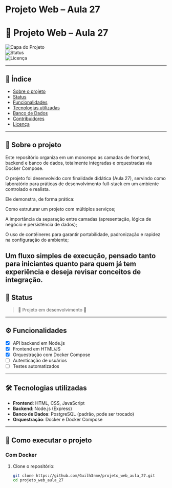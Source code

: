 # Projeto Web – Aula 27
# 📘 Projeto Web – Aula 27

![Capa do Projeto](https://img.shields.io/badge/Projeto-Web-blue)  
![Status](https://img.shields.io/badge/status-em%20desenvolvimento-yellow)  
![Licença](https://img.shields.io/badge/license-MIT-green)

---

## 📑 Índice
- [Sobre o projeto](#-sobre-o-projeto)
- [Status](#-status)
- [Funcionalidades](#-funcionalidades)
- [Tecnologias utilizadas](#-tecnologias-utilizadas)
- [Banco de Dados](#-banco-de-dados)
- [Contribuidores](#-contribuidores)
- [Licença](#-licença)

---

## 📖 Sobre o projeto
Este repositório organiza em um monorepo as camadas de frontend, backend e banco de dados, totalmente integradas e orquestradas via Docker Compose.

O projeto foi desenvolvido com finalidade didática (Aula 27), servindo como laboratório para práticas de desenvolvimento full-stack em um ambiente controlado e realista.

Ele demonstra, de forma prática:

Como estruturar um projeto com múltiplos serviços;

A importância da separação entre camadas (apresentação, lógica de negócio e persistência de dados);

O uso de contêineres para garantir portabilidade, padronização e rapidez na configuração do ambiente;

Um fluxo simples de execução, pensado tanto para iniciantes quanto para quem já tem experiência e deseja revisar conceitos de integração.
---

## 📌 Status
> 🚧 Projeto em desenvolvimento 🚧

---

## ⚙️ Funcionalidades
- [x] API backend em Node.js
- [x] Frontend em HTML/JS
- [x] Orquestração com Docker Compose
- [ ] Autenticação de usuários
- [ ] Testes automatizados

---

## 🛠 Tecnologias utilizadas
- **Frontend**: HTML, CSS, JavaScript  
- **Backend**: Node.js (Express)  
- **Banco de Dados**: PostgreSQL (padrão, pode ser trocado)  
- **Orquestração**: Docker e Docker Compose  

---

## 🚀 Como executar o projeto

### Com Docker
1. Clone o repositório:
   ```bash
   git clone https://github.com/Guilh3rme/projeto_web_aula_27.git
   cd projeto_web_aula_27



